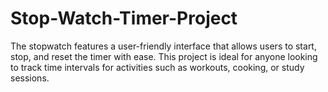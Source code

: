 # Stop-Watch-Timer-Project
The stopwatch features a user-friendly interface that allows users to start, stop, and reset the timer with ease. This project is ideal for anyone looking to track time intervals for activities such as workouts, cooking, or study sessions.
